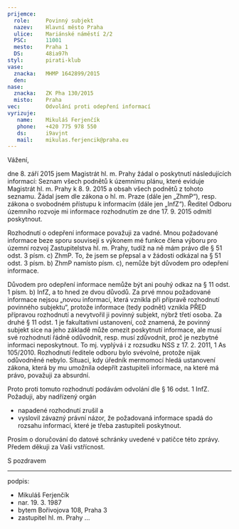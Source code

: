 ```yaml
---
prijemce: 
  role:     Povinný subjekt
  nazev:    Hlavní město Praha
  ulice:    Mariánské náměstí 2/2
  PSC:      11001
  mesto:    Praha 1
  DS:       48ia97h
styl:       pirati-klub
vase:
  znacka:   MHMP 1642899/2015
  den:
nase:
  znacka:   ZK Pha 130/2015
  misto:    Praha
vec:        Odvolání proti odepření informací
vyrizuje:   
   name:    Mikuláš Ferjenčík
   phone:   +420 775 978 550
   ds:      i9avjnt
   mail:    mikulas.ferjencik@praha.eu
---
```


Vážení,

dne 8. září 2015 jsem Magistrát hl. m. Prahy žádal o poskytnutí následujících informací: Seznam všech podnětů k územnímu plánu, které eviduje Magistrát hl. m. Prahy k 8. 9. 2015 a obsah všech podnětů z tohoto seznamu. Žádal jsem dle zákona o hl. m. Praze (dále jen „ZhmP“), resp. zákona o svobodném přístupu k informacím (dále jen „InfZ“). Ředitel Odboru územního rozvoje mi informace rozhodnutím ze dne 17. 9. 2015 odmítl poskytnout.

Rozhodnutí o odepření informace považuji za vadné. Mnou požadované informace beze sporu souvisejí s výkonem mé funkce člena výboru pro územní rozvoj Zastupitelstva hl. m. Prahy, tudíž na ně mám právo dle § 51 odst. 3 písm. c) ZhmP. To, že jsem se přepsal a v žádosti odkázal na § 51 odst. 3 písm. b) ZhmP namísto písm. c), nemůže být důvodem pro odepření informace. 

Důvodem pro odepření informace nemůže být ani pouhý odkaz na § 11 odst. 1 písm. b) InfZ, a to hned ze dvou důvodů. Za prvé mnou požadované informace nejsou „novou informací, která vznikla při přípravě rozhodnutí povinného subjektu“, protože informace (tedy podnět) vznikla PŘED přípravou rozhodnutí a nevytvořil ji povinný subjekt, nýbrž třetí osoba. Za druhé § 11 odst. 1 je fakultativní ustanovení, což znamená, že povinný subjekt sice na jeho základě může omezit poskytnutí informace, ale musí své rozhodnutí řádně odůvodnit, resp. musí zdůvodnit, proč je nezbytné informaci neposkytnout. To mj. vyplývá i z rozsudku NSS z 17. 2. 2011, 1 As 105/2010. Rozhodnutí ředitele odboru bylo svévolné, protože nijak odůvodněné nebylo. Situaci, kdy úředník mermomocí hledá ustanovení zákona, která by mu umožnila odepřít zastupiteli informace, na které má právo, považuji za absurdní. 

Proto proti tomuto rozhodnutí podávám odvolání dle § 16 odst. 1 InfZ. Požaduji, aby nadřízený orgán 
* napadené rozhodnutí zrušil a
* vyslovil závazný právní názor, že požadovaná informace spadá do rozsahu informací, které je třeba zastupiteli poskytnout.

Prosím o doručování do datové schránky uvedené v patičce této zprávy. Předem děkuji za Vaši vstřícnost. 

S pozdravem

---
podpis: 
  - Mikuláš Ferjenčík
  - nar. 19. 3. 1987
  - bytem Bořivojova 108, Praha 3
  - zastupitel hl. m. Prahy
...
